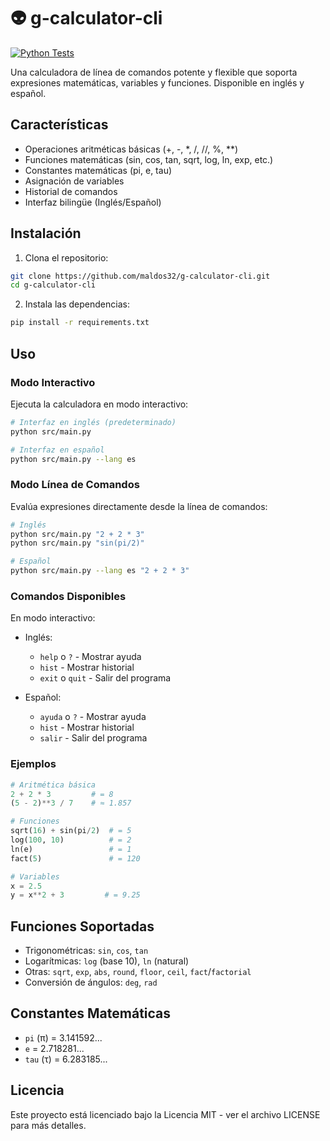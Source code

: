 # 👽 g-calculator-cli 
[![Python Tests](https://github.com/maldos23/g-calculator-cli/actions/workflows/python-tests.yml/badge.svg)](https://github.com/maldos23/g-calculator-cli/actions/workflows/python-tests.yml)

Una calculadora de línea de comandos potente y flexible que soporta expresiones matemáticas, variables y funciones. Disponible en inglés y español.

## Características

- Operaciones aritméticas básicas (+, -, *, /, //, %, **)
- Funciones matemáticas (sin, cos, tan, sqrt, log, ln, exp, etc.)
- Constantes matemáticas (pi, e, tau)
- Asignación de variables
- Historial de comandos
- Interfaz bilingüe (Inglés/Español)

## Instalación

1. Clona el repositorio:
```bash
git clone https://github.com/maldos32/g-calculator-cli.git
cd g-calculator-cli 
```

2. Instala las dependencias:
```bash
pip install -r requirements.txt
```

## Uso

### Modo Interactivo

Ejecuta la calculadora en modo interactivo:

```bash
# Interfaz en inglés (predeterminado)
python src/main.py

# Interfaz en español
python src/main.py --lang es
```

### Modo Línea de Comandos

Evalúa expresiones directamente desde la línea de comandos:

```bash
# Inglés
python src/main.py "2 + 2 * 3"
python src/main.py "sin(pi/2)"

# Español
python src/main.py --lang es "2 + 2 * 3"
```

### Comandos Disponibles

En modo interactivo:

- Inglés:
  - `help` o `?` - Mostrar ayuda
  - `hist` - Mostrar historial
  - `exit` o `quit` - Salir del programa

- Español:
  - `ayuda` o `?` - Mostrar ayuda
  - `hist` - Mostrar historial
  - `salir` - Salir del programa

### Ejemplos

```python
# Aritmética básica
2 + 2 * 3         # = 8
(5 - 2)**3 / 7    # ≈ 1.857

# Funciones
sqrt(16) + sin(pi/2)  # = 5
log(100, 10)          # = 2
ln(e)                 # = 1
fact(5)               # = 120

# Variables
x = 2.5
y = x**2 + 3         # = 9.25
```

## Funciones Soportadas

- Trigonométricas: `sin`, `cos`, `tan`
- Logarítmicas: `log` (base 10), `ln` (natural)
- Otras: `sqrt`, `exp`, `abs`, `round`, `floor`, `ceil`, `fact`/`factorial`
- Conversión de ángulos: `deg`, `rad`

## Constantes Matemáticas

- `pi` (π) = 3.141592...
- `e` = 2.718281...
- `tau` (τ) = 6.283185...

## Licencia

Este proyecto está licenciado bajo la Licencia MIT - ver el archivo LICENSE para más detalles.
